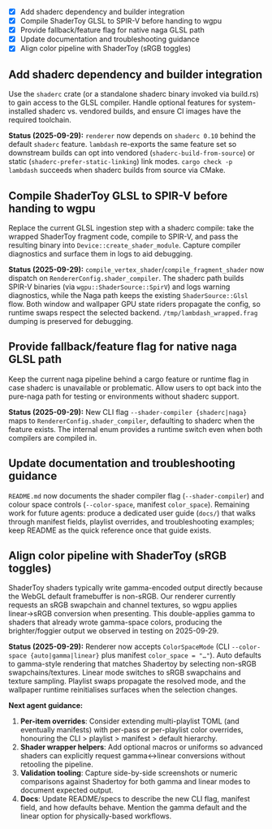 - [x] Add shaderc dependency and builder integration
- [x] Compile ShaderToy GLSL to SPIR-V before handing to wgpu
- [x] Provide fallback/feature flag for native naga GLSL path
- [x] Update documentation and troubleshooting guidance
- [x] Align color pipeline with ShaderToy (sRGB toggles)

## Add shaderc dependency and builder integration
Use the `shaderc` crate (or a standalone shaderc binary invoked via build.rs) to gain access to the GLSL compiler. Handle optional features for system-installed shaderc vs. vendored builds, and ensure CI images have the required toolchain.

**Status (2025-09-29):** `renderer` now depends on `shaderc 0.10` behind the default `shaderc` feature. `lambdash` re-exports the same feature set so downstream builds can opt into vendored (`shaderc-build-from-source`) or static (`shaderc-prefer-static-linking`) link modes. `cargo check -p lambdash` succeeds when shaderc builds from source via CMake.

## Compile ShaderToy GLSL to SPIR-V before handing to wgpu
Replace the current GLSL ingestion step with a shaderc compile: take the wrapped ShaderToy fragment code, compile to SPIR-V, and pass the resulting binary into `Device::create_shader_module`. Capture compiler diagnostics and surface them in logs to aid debugging.

**Status (2025-09-29):** `compile_vertex_shader`/`compile_fragment_shader` now dispatch on `RendererConfig.shader_compiler`. The shaderc path builds SPIR-V binaries (via `wgpu::ShaderSource::SpirV`) and logs warning diagnostics, while the Naga path keeps the existing `ShaderSource::Glsl` flow. Both window and wallpaper GPU state riders propagate the config, so runtime swaps respect the selected backend. `/tmp/lambdash_wrapped.frag` dumping is preserved for debugging.

## Provide fallback/feature flag for native naga GLSL path
Keep the current naga pipeline behind a cargo feature or runtime flag in case shaderc is unavailable or problematic. Allow users to opt back into the pure-naga path for testing or environments without shaderc support.

**Status (2025-09-29):** New CLI flag `--shader-compiler {shaderc|naga}` maps to `RendererConfig.shader_compiler`, defaulting to shaderc when the feature exists. The internal enum provides a runtime switch even when both compilers are compiled in.

## Update documentation and troubleshooting guidance
`README.md` now documents the shader compiler flag (`--shader-compiler`) and colour
space controls (`--color-space`, manifest `color_space`). Remaining work for future
agents: produce a dedicated user guide (`docs/`) that walks through manifest
fields, playlist overrides, and troubleshooting examples; keep README as the quick
reference once that guide exists.

## Align color pipeline with ShaderToy (sRGB toggles)
ShaderToy shaders typically write gamma-encoded output directly because the WebGL default framebuffer is non-sRGB. Our renderer currently requests an sRGB swapchain and channel textures, so wgpu applies linear→sRGB conversion when presenting. This double-applies gamma to shaders that already wrote gamma-space colors, producing the brighter/foggier output we observed in testing on 2025-09-29.

**Status (2025-09-29):** Renderer now accepts `ColorSpaceMode` (CLI `--color-space {auto|gamma|linear}` plus manifest `color_space = "…"`). Auto defaults to gamma-style rendering that matches Shadertoy by selecting non-sRGB swapchains/textures. Linear mode switches to sRGB swapchains and texture sampling. Playlist swaps propagate the resolved mode, and the wallpaper runtime reinitialises surfaces when the selection changes.

**Next agent guidance:**
1. **Per-item overrides**: Consider extending multi-playlist TOML (and eventually manifests) with per-pass or per-playlist color overrides, honouring the CLI > playlist > manifest > default hierarchy.
2. **Shader wrapper helpers**: Add optional macros or uniforms so advanced shaders can explicitly request gamma↔linear conversions without retooling the pipeline.
3. **Validation tooling**: Capture side-by-side screenshots or numeric comparisons against Shadertoy for both gamma and linear modes to document expected output.
4. **Docs**: Update README/specs to describe the new CLI flag, manifest field, and how defaults behave. Mention the gamma default and the linear option for physically-based workflows.
